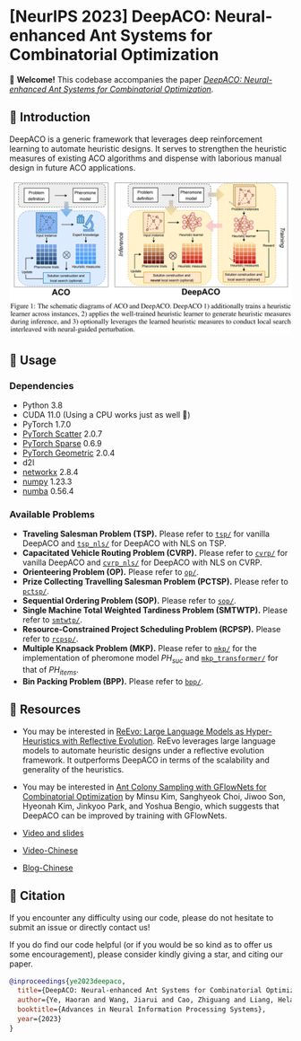 # [NeurIPS 2023] DeepACO: Neural-enhanced Ant Systems for Combinatorial Optimization

🥳 **Welcome!** This codebase accompanies the paper [*DeepACO: Neural-enhanced Ant Systems for Combinatorial Optimization*](https://arxiv.org/abs/2309.14032). 

## 🚀 Introduction
DeepACO is a generic framework that leverages deep reinforcement learning to automate heuristic designs. It serves to strengthen the heuristic measures of existing ACO algorithms and dispense with laborious manual design in future ACO applications.

![diagram](./diagram.png)


## 🔑 Usage

### Dependencies

- Python 3.8
- CUDA 11.0 (Using a CPU works just as well 🥺)
- PyTorch 1.7.0
- [PyTorch Scatter](https://github.com/rusty1s/pytorch_scatter) 2.0.7
- [PyTorch Sparse](https://github.com/rusty1s/pytorch_sparse) 0.6.9
- [PyTorch Geometric](https://github.com/pyg-team/pytorch_geometric) 2.0.4
- d2l
- [networkx](https://networkx.org/) 2.8.4
- [numpy](https://numpy.org/) 1.23.3
- [numba](https://numba.pydata.org/) 0.56.4

### Available Problems

- **Traveling Salesman Problem (TSP).** Please refer to [`tsp/`](/henry-yeh/DeepACO/tree/main/tsp) for vanilla DeepACO and [`tsp_nls/`](/henry-yeh/DeepACO/tree/main/tsp_nls) for DeepACO with NLS on TSP.
- **Capacitated Vehicle Routing Problem (CVRP).** Please refer to [`cvrp/`](/henry-yeh/DeepACO/tree/main/cvrp) for vanilla DeepACO and [`cvrp_nls/`](/henry-yeh/DeepACO/tree/main/cvrp_nls) for DeepACO with NLS on CVRP.
- **Orienteering Problem (OP).** Please refer to [`op/`](/henry-yeh/DeepACO/tree/main/op).
- **Prize Collecting Travelling Salesman Problem (PCTSP).** Please refer to [`pctsp/`](/henry-yeh/DeepACO/tree/main/pctsp).
- **Sequential Ordering Problem (SOP).** Please refer to [`sop/`](/henry-yeh/DeepACO/tree/main/sop).
- **Single Machine Total Weighted Tardiness Problem (SMTWTP).** Please refer to [`smtwtp/`](/henry-yeh/DeepACO/tree/main/smtwtp).
- **Resource-Constrained Project Scheduling Problem (RCPSP).** Please refer to [`rcpsp/`](/henry-yeh/DeepACO/tree/main/rcpsp).
- **Multiple Knapsack Problem (MKP).** Please refer to [`mkp/`](/henry-yeh/DeepACO/tree/main/mkp) for the implementation of pheromone model $PH_{suc}$ and [`mkp_transformer/`](/henry-yeh/DeepACO/tree/main/mkp_transformer) for that of $PH_{items}$.
- **Bin Packing Problem (BPP).** Please refer to [`bpp/`](/henry-yeh/DeepACO/tree/main/bpp).


## 🎥 Resources

- You may be interested in [ReEvo: Large Language Models as Hyper-Heuristics with Reflective Evolution](https://github.com/ai4co/LLM-as-HH). ReEvo leverages large language models to automate heuristic designs under a reflective evolution framework. It outperforms DeepACO in terms of the scalability and generality of the heuristics.

- You may be interested in [Ant Colony Sampling with GFlowNets for Combinatorial Optimization](https://github.com/ai4co/gfacs) by Minsu Kim, Sanghyeok Choi, Jiwoo Son, Hyeonah Kim, Jinkyoo Park, and Yoshua Bengio, which suggests that DeepACO can be improved by training with GFlowNets.

- [Video and slides](https://neurips.cc/virtual/2023/poster/71083)
- [Video-Chinese](https://www.bilibili.com/video/BV1Pv42117mQ)
- [Blog-Chinese](https://zhuanlan.zhihu.com/p/659645922)

## 🤩 Citation
If you encounter any difficulty using our code, please do not hesitate to submit an issue or directly contact us!

If you do find our code helpful (or if you would be so kind as to offer us some encouragement), please consider kindly giving a star, and citing our paper.

```bibtex
@inproceedings{ye2023deepaco,
  title={DeepACO: Neural-enhanced Ant Systems for Combinatorial Optimization},
  author={Ye, Haoran and Wang, Jiarui and Cao, Zhiguang and Liang, Helan and Li, Yong},
  booktitle={Advances in Neural Information Processing Systems},
  year={2023}
}
```
